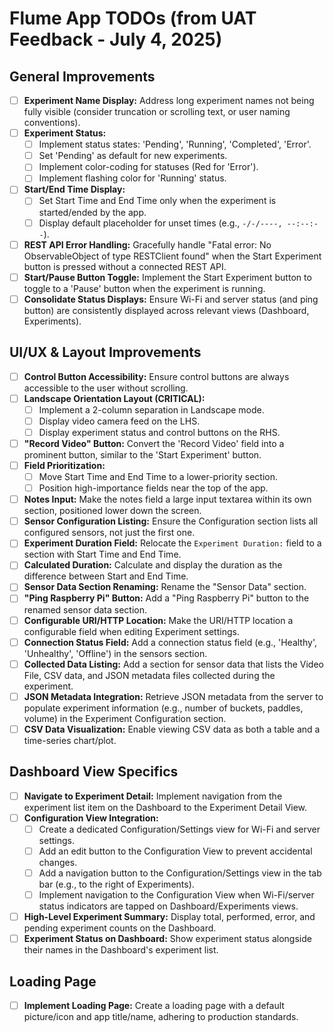 # Flume App TODOs (from UAT Feedback - July 4, 2025)

## General Improvements

- [ ] **Experiment Name Display:** Address long experiment names not being fully visible (consider truncation or scrolling text, or user naming conventions).
- [ ] **Experiment Status:**
    - [ ] Implement status states: 'Pending', 'Running', 'Completed', 'Error'.
    - [ ] Set 'Pending' as default for new experiments.
    - [ ] Implement color-coding for statuses (Red for 'Error').
    - [ ] Implement flashing color for 'Running' status.
- [ ] **Start/End Time Display:**
    - [ ] Set Start Time and End Time only when the experiment is started/ended by the app.
    - [ ] Display default placeholder for unset times (e.g., `-/-/----, --:--:--`).
- [ ] **REST API Error Handling:** Gracefully handle "Fatal error: No ObservableObject of type RESTClient found" when the Start Experiment button is pressed without a connected REST API.
- [ ] **Start/Pause Button Toggle:** Implement the Start Experiment button to toggle to a 'Pause' button when the experiment is running.
- [ ] **Consolidate Status Displays:** Ensure Wi-Fi and server status (and ping button) are consistently displayed across relevant views (Dashboard, Experiments).

## UI/UX & Layout Improvements

- [ ] **Control Button Accessibility:** Ensure control buttons are always accessible to the user without scrolling.
- [ ] **Landscape Orientation Layout (CRITICAL):**
    - [ ] Implement a 2-column separation in Landscape mode.
    - [ ] Display video camera feed on the LHS.
    - [ ] Display experiment status and control buttons on the RHS.
- [ ] **"Record Video" Button:** Convert the 'Record Video' field into a prominent button, similar to the 'Start Experiment' button.
- [ ] **Field Prioritization:**
    - [ ] Move Start Time and End Time to a lower-priority section.
    - [ ] Position high-importance fields near the top of the app.
- [ ] **Notes Input:** Make the notes field a large input textarea within its own section, positioned lower down the screen.
- [ ] **Sensor Configuration Listing:** Ensure the Configuration section lists all configured sensors, not just the first one.
- [ ] **Experiment Duration Field:** Relocate the `Experiment Duration:` field to a section with Start Time and End Time.
- [ ] **Calculated Duration:** Calculate and display the duration as the difference between Start and End Time.
- [ ] **Sensor Data Section Renaming:** Rename the "Sensor Data" section.
- [ ] **"Ping Raspberry Pi" Button:** Add a "Ping Raspberry Pi" button to the renamed sensor data section.
- [ ] **Configurable URI/HTTP Location:** Make the URI/HTTP location a configurable field when editing Experiment settings.
- [ ] **Connection Status Field:** Add a connection status field (e.g., 'Healthy', 'Unhealthy', 'Offline') in the sensors section.
- [ ] **Collected Data Listing:** Add a section for sensor data that lists the Video File, CSV data, and JSON metadata files collected during the experiment.
- [ ] **JSON Metadata Integration:** Retrieve JSON metadata from the server to populate experiment information (e.g., number of buckets, paddles, volume) in the Experiment Configuration section.
- [ ] **CSV Data Visualization:** Enable viewing CSV data as both a table and a time-series chart/plot.

## Dashboard View Specifics

- [ ] **Navigate to Experiment Detail:** Implement navigation from the experiment list item on the Dashboard to the Experiment Detail View.
- [ ] **Configuration View Integration:**
    - [ ] Create a dedicated Configuration/Settings view for Wi-Fi and server settings.
    - [ ] Add an edit button to the Configuration View to prevent accidental changes.
    - [ ] Add a navigation button to the Configuration/Settings view in the tab bar (e.g., to the right of Experiments).
    - [ ] Implement navigation to the Configuration View when Wi-Fi/server status indicators are tapped on Dashboard/Experiments views.
- [ ] **High-Level Experiment Summary:** Display total, performed, error, and pending experiment counts on the Dashboard.
- [ ] **Experiment Status on Dashboard:** Show experiment status alongside their names in the Dashboard's experiment list.

## Loading Page

- [ ] **Implement Loading Page:** Create a loading page with a default picture/icon and app title/name, adhering to production standards.
